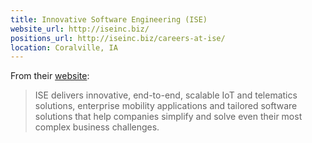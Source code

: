 ```yaml
---
title: Innovative Software Engineering (ISE)
website_url: http://iseinc.biz/
positions_url: http://iseinc.biz/careers-at-ise/
location: Coralville, IA
---
```


From their [website](http://iseinc.biz/):

> ISE delivers innovative, end-to-end, scalable IoT and telematics solutions, enterprise mobility applications and tailored software solutions that help companies simplify and solve even their most complex business challenges.
